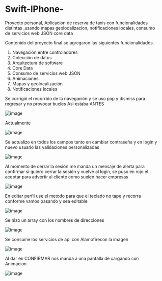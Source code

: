 # Swift-IPhone-
Proyecto personal, Aplicacion de reserva de taxis con funcionalidades distintas ,usando mapas geolocalizacion, notificaciones locales, consumo de servicios web JSON core data 


Contenido del proyecto final
se agregaron las siguientes funcionalidades.


1) Navegación entre controladores
2) Colección de datos
3) Arquitectura de software
4) Core Data
5) Consumo de servicios web JSON
6) Animaciones
7) Mapas y geolocalización
8) Notificaciones locales


Se corrigió el recorrido de la navegación y se uso pop y dismiss para regresar y no provocar bucles
Asi estaba ANTES 

![image](https://user-images.githubusercontent.com/84692577/214473915-1511000c-9b2d-4042-803f-2a5f32747538.png)

Actualmente 

![image](https://user-images.githubusercontent.com/84692577/214473950-c6c89409-6d3f-4452-8137-95002520cd8d.png)

Se actualizo en todos los campos tanto en cambiar contraseña y en login y nuevo usuario las validaciones personalizadas 

![image](https://user-images.githubusercontent.com/84692577/214474005-605c8324-0059-4624-b0cf-5492005ea9bf.png)

Al momento de cerrar la sesión me manda un mensaje de alerta para confirmar si quiero cerrar la sesión y vuelve al login, se puso en rojo el aceptar para advertir al cliente como suelen hacer empresas

![image](https://user-images.githubusercontent.com/84692577/214474280-ca68f055-0277-4451-b4d5-8d000f58e97c.png)

En editar perfil use el metodo para que el teclado no tape y recorra conforme vamos pasando y sea editable 

![image](https://user-images.githubusercontent.com/84692577/214474322-7cf704ec-7bbe-4a54-aea9-9c67d92249cb.png)

Se hizo un array con los nombres de direcciones 

![image](https://user-images.githubusercontent.com/84692577/214474352-2ff76af8-8d86-4f5e-91f0-6b6ed43a79d9.png)

Se consume los servicios de api con Alamofirecon la imagen  

![image](https://user-images.githubusercontent.com/84692577/214474383-dfb101cc-ccfa-44ce-a6e2-102bdb81a267.png)

Al dar en CONFIRMAR nos manda a una pantalla de cargando con Animacion

![image](https://user-images.githubusercontent.com/84692577/214474402-469bf22c-f8ab-4a63-8425-e24973fa71c3.png)




